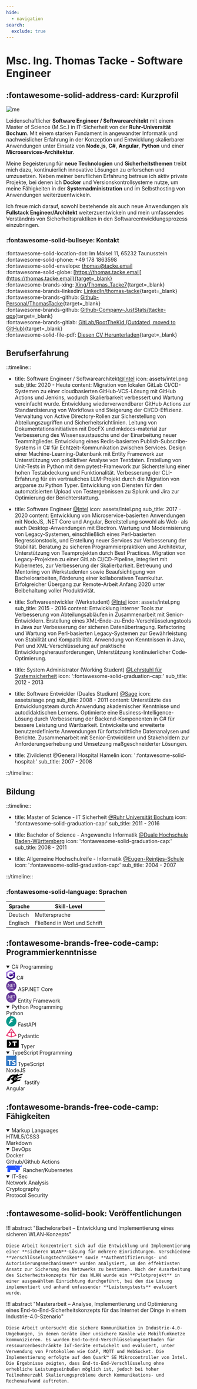 ```yaml
---
hide:
  - navigation
search:
  exclude: true
---
```


<div class="headline" markdown="1">

# Msc. Ing. Thomas Tacke - Software Engineer

</div>

<div class="about-contact" markdown="1">

<div class="about" markdown="1">

## :fontawesome-solid-address-card: Kurzprofil

![me](assets/me.jpeg#avatar)

Leidenschaftlicher **Software Engineer / Softwarearchitekt** mit einem Master of Science (M.Sc.) in IT-Sicherheit von der **Ruhr-Universität Bochum**. Mit einem starken Fundament in angewandter Informatik und nachweislicher Erfahrung in der Konzeption und Entwicklung skalierbarer Anwendungen unter Einsatz von **Node.js**, **C#**, **Angular**, **Python** und einer **Microservices-Architektur**.

Meine Begeisterung für **neue Technologien** und **Sicherheitsthemen** treibt mich dazu, kontinuierlich innovative Lösungen zu erforschen und umzusetzen. Neben meiner beruflichen Erfahrung betreue ich aktiv private Projekte, bei denen ich **Docker** und Versionskontrollsysteme nutze, um meine Fähigkeiten in der **Systemadministration** und im Selbsthosting von Anwendungen weiterzuentwickeln.

Ich freue mich darauf, sowohl bestehende als auch neue Anwendungen als **Fullstack Engineer/Architekt** weiterzuentwickeln und mein umfassendes Verständnis von Sicherheitspraktiken in den Softwareentwicklungsprozess einzubringen.

</div>
<div class="contact" markdown="1">

### :fontawesome-solid-bullseye: Kontakt

:fontawesome-solid-location-dot: Im Maisel 11, 65232 Taunusstein  
:fontawesome-solid-phone: +49 178 1863598  
:fontawesome-solid-envelope: <thomas@tacke.email>  
:fontawesome-solid-globe: [https://thomas.tacke.email](https://thomas.tacke.email){target=_blank}  
:fontawesome-brands-xing: [Xing/Thomas_Tacke7](https://www.xing.com/profile/Thomas_Tacke7){target=_blank}  
:fontawesome-brands-linkedin: [LinkedIn/thomas-tacke](https://www.linkedin.com/in/thomas-tacke){target=_blank}  
:fontawesome-brands-github: [Github-Personal/ThomasTacke](https://github.com/ThomasTacke){target=_blank}  
:fontawesome-brands-github: [Github-Company-JustStats/ttacke-ops](https://github.com/ttacke-ops){target=_blank}  
:fontawesome-brands-gitlab: [GitLab/RootTheKid (Outdated, moved to GitHub)](https://gitlab.com/RootTheKid){target=_blank}  
:fontawesome-solid-file-pdf: [Diesen CV Herunterladen](pdf/document-short.pdf){target=_blank}
</div>

</div>

<div class="experience" markdown="1">
  <h2><i class="fa-solid fa-laptop-code"></i> Berufserfahrung</h2>
  <div class="work" markdown="1">

::timeline::

- title: Software Engineer / Softwarearchitekt<a href="https://intel.com" target="_blank">@Intel</a>
  icon: assets/intel.png
  sub_title: 2020 - Heute
  content:
    <span class="timeline-list">
    <i class="timeline-bullet-point fa-solid fa-arrow-right-long"></i>Migration von <span class="timeline-bold">lokalen GitLab CI/CD</span>-Systemen zu einer cloudbasierten <span class="timeline-bold">GitHub-VCS</span>-Lösung mit <span class="timeline-bold">GitHub Actions</span> und <span class="timeline-bold">Jenkins</span>, wodurch Skalierbarkeit verbessert und Wartung vereinfacht wurde.
    <i class="timeline-bullet-point fa-solid fa-arrow-right-long"></i>Entwicklung <span class="timeline-bold">wiederverwendbarer GitHub Actions</span> zur Standardisierung von Workflows und Steigerung der CI/CD-Effizienz.
    <i class="timeline-bullet-point fa-solid fa-arrow-right-long"></i>Verwaltung von Active Directory-Rollen zur Sicherstellung von Abteilungszugriffen und Sicherheitsrichtlinien.
    <i class="timeline-bullet-point fa-solid fa-arrow-right-long"></i>Leitung von <span class="timeline-bold">Dokumentationsinitiativen</span> mit <span class="timeline-bold">DocFX</span> und <span class="timeline-bold">mkdocs-material</span> zur Verbesserung des Wissensaustauschs und der Einarbeitung neuer Teammitglieder.
    <i class="timeline-bullet-point fa-solid fa-arrow-right-long"></i>Entwicklung eines <span class="timeline-bold">Redis</span>-basierten <span class="timeline-bold">Publish-Subscribe-Systems</span> in <span class="timeline-bold">C#</span> für Echtzeit-Kommunikation zwischen Services.
    <i class="timeline-bullet-point fa-solid fa-arrow-right-long"></i>Design einer Machine-Learning-Datenbank mit <span class="timeline-bold">Entity Framework</span> zur Unterstützung von prädiktiver Analyse von Testdaten.
    <i class="timeline-bullet-point fa-solid fa-arrow-right-long"></i>Erstellung von <span class="timeline-bold">Unit-Tests</span> in <span class="timeline-bold">Python</span> mit dem <span class="timeline-bold">pytest</span>-Framework zur Sicherstellung einer hohen Testabdeckung und Funktionalität.
    <i class="timeline-bullet-point fa-solid fa-arrow-right-long"></i>Verbesserung der CLI-Erfahrung für ein vertrauliches <span class="timeline-bold">LLM</span>-Projekt durch die Migration von <span class="timeline-bold">argparse</span> zu <span class="timeline-bold">Python Typer</span>.
    <i class="timeline-bullet-point fa-solid fa-arrow-right-long"></i>Entwicklung von Diensten für den automatisierten Upload von Testergebnissen zu <span class="timeline-bold">Splunk</span> und <span class="timeline-bold">Jira</span> zur Optimierung der Berichterstattung.
    </span>


- title: Software Engineer <a href="https://intel.com" target="_blank">@Intel</a>
  icon: assets/intel.png
  sub_title: 2017 - 2020
  content:
    <span class="timeline-list">
    <i class="timeline-bullet-point fa-solid fa-arrow-right-long"></i>Entwicklung von <span class="timeline-bold">Microservice-basierten</span> Anwendungen mit <span class="timeline-bold">NodeJS</span>, <span class="timeline-bold">.NET Core</span> und <span class="timeline-bold">Angular</span>, Bereitstellung sowohl als Web- als auch Desktop-Anwendungen mit <span class="timeline-bold">Electron</span>.
    <i class="timeline-bullet-point fa-solid fa-arrow-right-long"></i><span class="timeline-bold">Wartung und Modernisierung von Legacy-Systemen</span>, einschließlich eines <span class="timeline-bold">Perl</span>-basierten Regressionstools, und Erstellung neuer Services zur Verbesserung der Stabilität.
    <i class="timeline-bullet-point fa-solid fa-arrow-right-long"></i><span class="timeline-bold">Beratung zu sicheren Programmierpraktiken und Architektur</span>, Unterstützung von Teamprojekten durch Best Practices.
    <i class="timeline-bullet-point fa-solid fa-arrow-right-long"></i>Migration von Legacy-Projekten zu einer <span class="timeline-bold">GitLab CI/CD</span>-Pipeline, integriert mit <span class="timeline-bold">Kubernetes</span>, zur Verbesserung der Skalierbarkeit.
    <i class="timeline-bullet-point fa-solid fa-arrow-right-long"></i><span class="timeline-bold">Betreuung und Mentoring von Werkstudenten</span> sowie Beaufsichtigung von Bachelorarbeiten, Förderung einer kollaborativen Teamkultur.
    <i class="timeline-bullet-point fa-solid fa-arrow-right-long"></i>Erfolgreicher Übergang zur <span class="timeline-bold">Remote-Arbeit</span> Anfang 2020 unter Beibehaltung voller Produktivität.
    </span>

- title: Softwareentwickler (Werkstudent) <a href="https://intel.com" target="_blank">@Intel</a>
  icon: assets/intel.png
  sub_title: 2015 - 2016
  content: 
    <span class="timeline-list">
    <i class="timeline-bullet-point fa-solid fa-arrow-right-long"></i>Entwicklung interner Tools zur Verbesserung von Abteilungsabläufen in Zusammenarbeit mit Senior-Entwicklern.
    <i class="timeline-bullet-point fa-solid fa-arrow-right-long"></i>Erstellung eines <span class="timeline-bold">XML-Ende-zu-Ende-Verschlüsselungstools</span> in <span class="timeline-bold">Java</span> zur Verbesserung der sicheren Datenübertragung.
    <i class="timeline-bullet-point fa-solid fa-arrow-right-long"></i>Refactoring und Wartung von <span class="timeline-bold">Perl</span>-basierten Legacy-Systemen zur Gewährleistung von Stabilität und Kompatibilität.
    <i class="timeline-bullet-point fa-solid fa-arrow-right-long"></i>Anwendung von Kenntnissen in <span class="timeline-bold">Java</span>, <span class="timeline-bold">Perl</span> und <span class="timeline-bold">XML-Verschlüsselung</span> auf praktische Entwicklungsherausforderungen, Unterstützung kontinuierlicher Code-Optimierung.
    </span>

- title: System Administrator (Working Student) <a href="https://informatik.rub.de/syssec/" target="_blank">@Lehrstuhl für Systemsicherheit</a>
  icon: ':fontawesome-solid-graduation-cap:'
  sub_title: 2012 - 2013
  
- title: Software Entwickler (Duales Studium) <a href="https://sage.com" target="_blank">@Sage</a>
  icon: assets/sage.png
  sub_title: 2008 - 2011
  content:
    <span class="timeline-list">
    <i class="timeline-bullet-point fa-solid fa-arrow-right-long"></i>Unterstützte das Entwicklungsteam durch Anwendung akademischer Kenntnisse und autodidaktischen Lernens.
    <i class="timeline-bullet-point fa-solid fa-arrow-right-long"></i>Optimierte eine <span class="timeline-bold">Business-Intelligence</span>-Lösung durch Verbesserung der Backend-Komponenten in <span class="timeline-bold">C#</span> für bessere Leistung und Wartbarkeit.
    <i class="timeline-bullet-point fa-solid fa-arrow-right-long"></i>Entwickelte und erweiterte benutzerdefinierte Anwendungen für fortschrittliche Datenanalysen und Berichte.
    <i class="timeline-bullet-point fa-solid fa-arrow-right-long"></i>Zusammenarbeit mit Senior-Entwicklern und Stakeholdern zur Anforderungserhebung und Umsetzung maßgeschneiderter Lösungen.
    </span>

- title: Zivildienst @General Hospital Hamelin
  icon: ':fontawesome-solid-hospital:'
  sub_title: 2007 - 2008
  
::/timeline::

  </div>
</div>
<div class="experience" markdown="1">
  <div class="education-languages" markdown="1">
  <div class="education" markdown="1">
  <h2 markdown="1"><i class="fa-solid fa-building-columns"></i> Bildung</h2>

::timeline::

-   title: Master of Science - IT Sicherheit <a href="https://informatik.rub.de/studium/its/" target="_blank">@Ruhr Universität Bochum</a>
    icon: ':fontawesome-solid-graduation-cap:'
    sub_title: 2011 - 2016

- title: Bachelor of Science - Angewandte Informatik <a href="https://www.mannheim.dhbw.de/studium/bachelor/technik/informatik/angewandte-informatik" target="_blank">@Duale Hochschule Baden-Württemberg</a>
  icon: ':fontawesome-solid-graduation-cap:'
  sub_title: 2008 - 2011

- title: Allgemeine Hochschulreife - Informatik <a href="https://www.ers-hameln.de/unser-angebot/bildungsgaenge/fachoberschulen/technik/FOT11_FOT12.html" target="_blank">@Eugen-Reintjes-Schule</a>
  icon: ':fontawesome-solid-graduation-cap:'
  sub_title: 2004 - 2007

::/timeline::
  </div>
  <div class="languages" markdown="1">
  <h3 markdown="1">:fontawesome-solid-language: Sprachen</h3>

| Sprache  | Skill-Level                  |
| -------- | ---------------------------- |
| Deutsch  | Muttersprache                |
| Englisch | Fließend in Wort und Schrift |

  </div>
  </div>
</div>

<div class="miscellaneous" markdown="1">

<div class="miscellaneous content" markdown="1">

<div class="skills" markdown="1">
<h2 markdown="1">:fontawesome-brands-free-code-camp: Programmierkenntnisse</h2>

<details class="example" open="open" markdown="1">
  <summary>C# Programming</summary>
  <div class="skills-header"><img class="skills-icon" width="24" src="../assets/c-sharp.png" /> C#</div>
  <div class="bar csharp"></div>
  <div class="skills-header"><img class="skills-icon" width="28" src="../assets/NET_Core_Logo.svg.png" />  ASP.NET Core</div>
  <div class="bar asp-dotnet"></div>
  <div class="skills-header"><img class="skills-icon" width="28" src="../assets/NET_Core_Logo.svg.png" />  Entity Framework</div>
  <div class="bar ef-dotnet"></div>
</details>

<details class="example" open="open" markdown="1">
  <summary>Python Programming</summary>
  <div class="skills-header"><i class="fa-brands fa-python"></i>  Python</div>
  <div class="bar python"></div>
  <div class="skills-header"><img class="skills-icon" width="28" src="../assets/fast-api-icon.png" />  FastAPI</div>
  <div class="bar fast-api"></div>
  <div class="skills-header"><img class="skills-icon" width="28" src="../assets/pydantic-icon.png" />  Pydantic</div>
  <div class="bar pydantic"></div>
  <div class="skills-header"><img class="skills-icon" width="36" src="../assets/typer-icon.svg" />  Typer</div>
  <div class="bar typer"></div>
</details>

<details class="example" open="open" markdown="1">
<summary>TypeScript Programming</summary>
  <div class="skills-header"><img class="skills-icon" width="28" src="../assets/typescript-design-assets/ts-logo-128.svg" /> TypeScript</div>
  <div class="bar typescript"></div>
  <div class="skills-header"><i class="fa-brands fa-2x fa-node"></i>  NodeJS</div>
  <div class="bar nodejs"></div>
  <div class="skills-header"><img class="skills-icon" width="46" src="../assets/fastify.png" />  fastify</div>
  <div class="bar fastify"></div>
  <div class="skills-header"><i class="fa-brands fa-angular"></i>  Angular</div>
  <div class="bar angular"></div>
</details>

</div>
<div class="skills" markdown="1">
<h2 markdown="1">:fontawesome-brands-free-code-camp: Fähigkeiten</h2>

<details class="example" open="open" markdown="1">
  <summary>Markup Languages</summary>
  <div class="skills-header"><i class="fa-brands fa-html5"></i><i class="fa-brands fa-css3"></i>  HTML5/CSS3</div>
  <div class="bar html5"></div>
  <div class="skills-header"><i class="fa-brands fa-markdown"></i>  Markdown</div>
  <div class="bar markdown"></div>
</details>

<details class="example" open="open" markdown="1">
  <summary>DevOps</summary>
  <div class="skills-header"><i class="fa-brands fa-docker"></i>  Docker</div>
  <div class="bar docker"></div>
  <div class="skills-header"><i class="fa-brands fa-square-github"></i>  Github/Github Actions</div>
  <div class="bar github"></div>
  <div class="skills-header"><img class="skills-icon" width="42" src="../assets/rancher-logo.png" />  Rancher/Kubernetes</div>
  <div class="bar rancher"></div>
</details>

<details class="example" open="open" markdown="1">
  <summary>IT-Sec</summary>
  <div class="skills-header"><i class="fa-solid fa-network-wired"></i>  Network Analysis</div>
  <div class="bar network-analysis"></div>
  <div class="skills-header"><i class="fa-brands fa-hive"></i>  Cryptography</div>
  <div class="bar cryptography"></div>
  <div class="skills-header"><i class="fa-solid fa-shield-cat"></i>  Protocol Security</div>
  <div class="bar protocol-security"></div>
</details>

</div>
<div class="publications" markdown="1">
<h2 markdown="1">:fontawesome-solid-book: Veröffentlichungen</h2>
!!! abstract "Bachelorarbeit – Entwicklung und Implementierung eines sicheren WLAN-Konzepts"

    Diese Arbeit konzentriert sich auf die Entwicklung und Implementierung einer **sicheren WLAN**-Lösung für mehrere Einrichtungen. Verschiedene **Verschlüsselungstechniken** sowie **Authentifizierungs- und Autorisierungsmechanismen** wurden analysiert, um den effektivsten Ansatz zur Sicherung des Netzwerks zu bestimmen. Nach der Ausarbeitung des Sicherheitskonzepts für das WLAN wurde ein **Pilotprojekt** in einer ausgewählten Einrichtung durchgeführt, bei dem die Lösung implementiert und anhand umfassender **Leistungstests** evaluiert wurde.

!!! abstract "Masterarbeit – Analyse, Implementierung und Optimierung eines End-to-End-Sicherheitskonzepts für das Internet der Dinge in einem Industrie-4.0-Szenario"

    Diese Arbeit untersucht die sichere Kommunikation in Industrie-4.0-Umgebungen, in denen Geräte über unsichere Kanäle wie Mobilfunknetze kommunizieren. Es wurden End-to-End-Verschlüsselungsmethoden für ressourcenbeschränkte IoT-Geräte entwickelt und evaluiert, unter Verwendung von Protokollen wie CoAP, MQTT und WebSocket. Die Implementierung erfolgte auf dem Quark™ SE Mikrocontroller von Intel. Die Ergebnisse zeigten, dass End-to-End-Verschlüsselung ohne erhebliche Leistungseinbußen möglich ist, jedoch bei hoher Teilnehmerzahl Skalierungsprobleme durch Kommunikations- und Rechenaufwand auftreten.
</div>
</div>
</div>